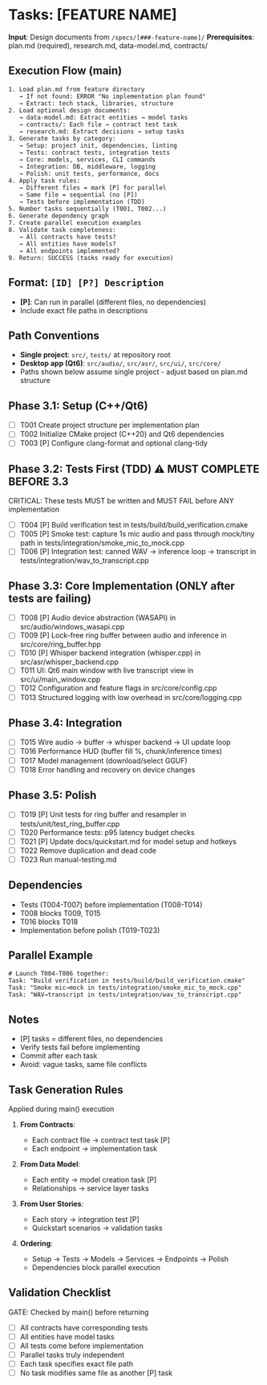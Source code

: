 # Tasks: [FEATURE NAME]

**Input**: Design documents from `/specs/[###-feature-name]/`
**Prerequisites**: plan.md (required), research.md, data-model.md, contracts/

## Execution Flow (main)
```
1. Load plan.md from feature directory
   → If not found: ERROR "No implementation plan found"
   → Extract: tech stack, libraries, structure
2. Load optional design documents:
   → data-model.md: Extract entities → model tasks
   → contracts/: Each file → contract test task
   → research.md: Extract decisions → setup tasks
3. Generate tasks by category:
   → Setup: project init, dependencies, linting
   → Tests: contract tests, integration tests
   → Core: models, services, CLI commands
   → Integration: DB, middleware, logging
   → Polish: unit tests, performance, docs
4. Apply task rules:
   → Different files = mark [P] for parallel
   → Same file = sequential (no [P])
   → Tests before implementation (TDD)
5. Number tasks sequentially (T001, T002...)
6. Generate dependency graph
7. Create parallel execution examples
8. Validate task completeness:
   → All contracts have tests?
   → All entities have models?
   → All endpoints implemented?
9. Return: SUCCESS (tasks ready for execution)
```

## Format: `[ID] [P?] Description`
- **[P]**: Can run in parallel (different files, no dependencies)
- Include exact file paths in descriptions

## Path Conventions

- **Single project**: `src/`, `tests/` at repository root
- **Desktop app (Qt6)**: `src/audio/`, `src/asr/`, `src/ui/`, `src/core/`
- Paths shown below assume single project - adjust based on plan.md structure

## Phase 3.1: Setup (C++/Qt6)

- [ ] T001 Create project structure per implementation plan
- [ ] T002 Initialize CMake project (C++20) and Qt6 dependencies
- [ ] T003 [P] Configure clang-format and optional clang-tidy

## Phase 3.2: Tests First (TDD) ⚠️ MUST COMPLETE BEFORE 3.3

CRITICAL: These tests MUST be written and MUST FAIL before ANY implementation

- [ ] T004 [P] Build verification test in tests/build/build_verification.cmake
- [ ] T005 [P] Smoke test: capture 1s mic audio and pass through mock/tiny path in tests/integration/smoke_mic_to_mock.cpp
- [ ] T006 [P] Integration test: canned WAV → inference loop → transcript in tests/integration/wav_to_transcript.cpp

## Phase 3.3: Core Implementation (ONLY after tests are failing)

- [ ] T008 [P] Audio device abstraction (WASAPI) in src/audio/windows_wasapi.cpp
- [ ] T009 [P] Lock-free ring buffer between audio and inference in src/core/ring_buffer.hpp
- [ ] T010 [P] Whisper backend integration (whisper.cpp) in src/asr/whisper_backend.cpp
- [ ] T011 UI: Qt6 main window with live transcript view in src/ui/main_window.cpp
- [ ] T012 Configuration and feature flags in src/core/config.cpp
- [ ] T013 Structured logging with low overhead in src/core/logging.cpp

## Phase 3.4: Integration

- [ ] T015 Wire audio → buffer → whisper backend → UI update loop
- [ ] T016 Performance HUD (buffer fill %, chunk/inference times)
- [ ] T017 Model management (download/select GGUF)
- [ ] T018 Error handling and recovery on device changes

## Phase 3.5: Polish

- [ ] T019 [P] Unit tests for ring buffer and resampler in tests/unit/test_ring_buffer.cpp
- [ ] T020 Performance tests: p95 latency budget checks
- [ ] T021 [P] Update docs/quickstart.md for model setup and hotkeys
- [ ] T022 Remove duplication and dead code
- [ ] T023 Run manual-testing.md

## Dependencies

- Tests (T004-T007) before implementation (T008-T014)
- T008 blocks T009, T015
- T016 blocks T018
- Implementation before polish (T019-T023)

## Parallel Example

```text
# Launch T004-T006 together:
Task: "Build verification in tests/build/build_verification.cmake"
Task: "Smoke mic→mock in tests/integration/smoke_mic_to_mock.cpp"
Task: "WAV→transcript in tests/integration/wav_to_transcript.cpp"
```

## Notes

- [P] tasks = different files, no dependencies
- Verify tests fail before implementing
- Commit after each task
- Avoid: vague tasks, same file conflicts

## Task Generation Rules

Applied during main() execution

1. **From Contracts**:
   - Each contract file → contract test task [P]
   - Each endpoint → implementation task
   
2. **From Data Model**:
   - Each entity → model creation task [P]
   - Relationships → service layer tasks
   
3. **From User Stories**:
   - Each story → integration test [P]
   - Quickstart scenarios → validation tasks

4. **Ordering**:
   - Setup → Tests → Models → Services → Endpoints → Polish
   - Dependencies block parallel execution

## Validation Checklist

GATE: Checked by main() before returning

- [ ] All contracts have corresponding tests
- [ ] All entities have model tasks
- [ ] All tests come before implementation
- [ ] Parallel tasks truly independent
- [ ] Each task specifies exact file path
- [ ] No task modifies same file as another [P] task
